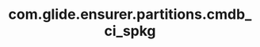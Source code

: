 ---
weight: 1395
layout: page
title: com.glide.ensurer.partitions.cmdb_ci_spkg
description: ""
value: "64"
---